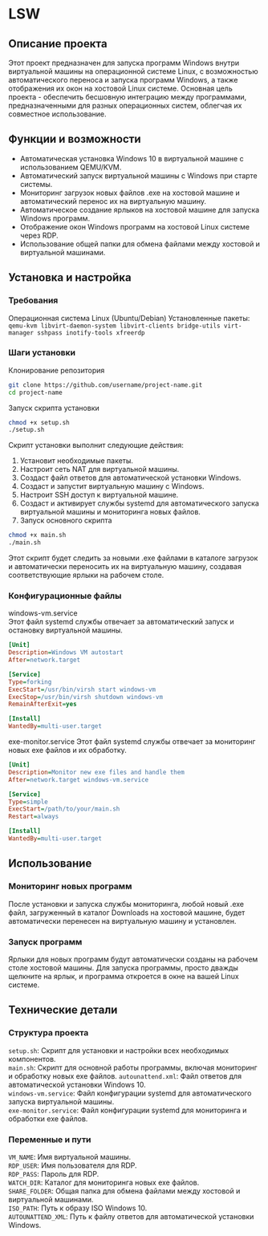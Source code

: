 # LSW

## Описание проекта

Этот проект предназначен для запуска программ Windows внутри виртуальной машины на операционной системе Linux, с возможностью автоматического переноса и запуска программ Windows, а также отображения их окон на хостовой Linux системе. Основная цель проекта - обеспечить бесшовную интеграцию между программами, предназначенными для разных операционных систем, облегчая их совместное использование.

## Функции и возможности

* Автоматическая установка Windows 10 в виртуальной машине с использованием QEMU/KVM.
* Автоматический запуск виртуальной машины с Windows при старте системы.
* Мониторинг загрузок новых файлов .exe на хостовой машине и автоматический перенос их на виртуальную машину.
* Автоматическое создание ярлыков на хостовой машине для запуска Windows программ.
* Отображение окон Windows программ на хостовой Linux системе через RDP.
* Использование общей папки для обмена файлами между хостовой и виртуальной машинами.

## Установка и настройка

### Требования

Операционная система Linux (Ubuntu/Debian)
Установленные пакеты: `qemu-kvm libvirt-daemon-system libvirt-clients bridge-utils virt-manager sshpass inotify-tools xfreerdp`

### Шаги установки

Клонирование репозитория

```bash
git clone https://github.com/username/project-name.git
cd project-name
```

Запуск скрипта установки

```bash
chmod +x setup.sh
./setup.sh
```

Скрипт установки выполнит следующие действия:

1. Установит необходимые пакеты.
2. Настроит сеть NAT для виртуальной машины.
3. Создаст файл ответов для автоматической установки Windows.
4. Создаст и запустит виртуальную машину с Windows.
5. Настроит SSH доступ к виртуальной машине.
6. Создаст и активирует службы systemd для автоматического запуска виртуальной машины и мониторинга новых файлов.
7. Запуск основного скрипта

```bash
chmod +x main.sh
./main.sh
```

Этот скрипт будет следить за новыми .exe файлами в каталоге загрузок и автоматически переносить их на виртуальную машину, создавая соответствующие ярлыки на рабочем столе.

### Конфигурационные файлы

windows-vm.service  
Этот файл systemd службы отвечает за автоматический запуск и остановку виртуальной машины.

```ini
[Unit]
Description=Windows VM autostart
After=network.target

[Service]
Type=forking
ExecStart=/usr/bin/virsh start windows-vm
ExecStop=/usr/bin/virsh shutdown windows-vm
RemainAfterExit=yes

[Install]
WantedBy=multi-user.target
```
exe-monitor.service
Этот файл systemd службы отвечает за мониторинг новых exe файлов и их обработку.

```ini
[Unit]
Description=Monitor new exe files and handle them
After=network.target windows-vm.service

[Service]
Type=simple
ExecStart=/path/to/your/main.sh
Restart=always

[Install]
WantedBy=multi-user.target
```

## Использование

### Мониторинг новых программ

После установки и запуска службы мониторинга, любой новый .exe файл, загруженный в каталог Downloads на хостовой машине, будет автоматически перенесен на виртуальную машину и установлен.

### Запуск программ

Ярлыки для новых программ будут автоматически созданы на рабочем столе хостовой машины. Для запуска программы, просто дважды щелкните на ярлык, и программа откроется в окне на вашей Linux системе.

## Технические детали

### Структура проекта

`setup.sh`: Скрипт для установки и настройки всех необходимых компонентов.  
`main.sh`: Скрипт для основной работы программы, включая мониторинг и обработку новых   exe файлов.
`autounattend.xml`: Файл ответов для автоматической установки Windows 10.  
`windows-vm.service`: Файл конфигурации systemd для автоматического запуска виртуальной машины.  
`exe-monitor.service`: Файл конфигурации systemd для мониторинга и обработки exe файлов.  

### Переменные и пути  

`VM_NAME`: Имя виртуальной машины.  
`RDP_USER`: Имя пользователя для RDP.  
`RDP_PASS`: Пароль для RDP.  
`WATCH_DIR`: Каталог для мониторинга новых exe файлов.  
`SHARE_FOLDER`: Общая папка для обмена файлами между хостовой и виртуальной машинами.  
`ISO_PATH`: Путь к образу ISO Windows 10.  
`AUTOUNATTEND_XML`: Путь к файлу ответов для автоматической установки Windows.  

